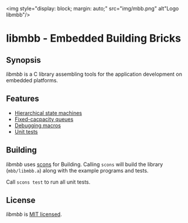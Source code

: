 <img style="display: block; margin: auto;" src="img/mbb.png" alt"Logo libmbb"/>

libmbb - Embedded Building Bricks
=================================

Synopsis
--------

*libmbb* is a C library assembling tools for the application development on
embedded platforms.

Features
--------

* [Hierarchical state machines](docs/HSM.md)
* [Fixed-cacpacity queues](docs/Queue.md)
* [Debugging macros](docs/Debug.md)
* [Unit tests](docs/Test.md)

Building
--------

*libmbb* uses [scons](http://www.scons.org) for Building. Calling `scons` will
build the library (`mbb/libmbb.a`) along with the example programs and tests.

Call `scons test` to run all unit tests.

License
-------

*libmbb* is [MIT licensed](LICENSE.txt).
